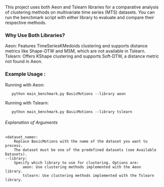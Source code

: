 
This project uses both Aeon and Tslearn libraries for a comparative analysis of clustering methods on multivariate time series (MTS) datasets. You can run the benchmark script with either library to evaluate and compare their respective methods. 

### Why Use Both Libraries? 

Aeon: Features TimeSeriesKMedoids clustering and supports distance metrics like Shape-DTW and MSM, which are not available in Tslearn.
Tslearn: Offers KShape clustering and supports Soft-DTW, a distance metric not found in Aeon.

### Example Usage : 

Running with Aeon: 

       python main_benchmark.py BasicMotions --library aeon


Running with Tslearn:

       python main_benchmark.py BasicMotions --library tslearn


###### Explanation of Arguments

    <dataset_name>:
        Replace BasicMotions with the name of the dataset you want to process.
        The dataset must be one of the predefined datasets (see Available Datasets).
    --library:
        Specify which library to use for clustering. Options are:
            aeon: Use clustering methods implemented with the Aeon library.
            tslearn: Use clustering methods implemented with the Tslearn library.
